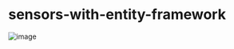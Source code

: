 # sensors-with-entity-framework

![image](https://github.com/StjepanPetrovic/sensors-with-entity-framework/assets/79259870/d029fc2a-191c-4939-9e4d-c58347c7532b)

